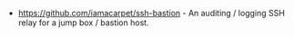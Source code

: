 

- https://github.com/iamacarpet/ssh-bastion - An auditing / logging SSH relay for a jump box / bastion host.
